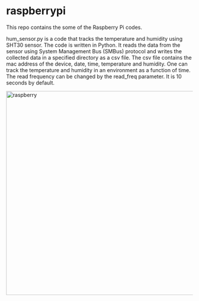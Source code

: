 # raspberrypi

This repo contains the some of the Raspberry Pi codes.

hum_sensor.py is a code that tracks the temperature and humidity using SHT30 sensor. The code is written in Python. It reads the data from the sensor using System Management Bus (SMBus) protocol and writes the collected data in a specified directory as a csv file. The csv file contains the mac address of the device, date, time, temperature and humidity. One can track the temperature and humidity in an environment as a function of time. The read frequency can be changed by the read_freq parameter. It is 10 seconds by default.

<img width="552" alt="raspberry" src="https://user-images.githubusercontent.com/50638609/148169020-aaa01722-ca98-4f56-af8d-cedef5cdb5e0.png">
